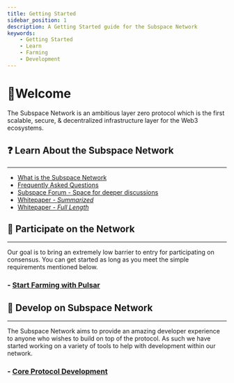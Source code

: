 ```yaml
---
title: Getting Started
sidebar_position: 1
description: A Getting Started guide for the Subspace Network
keywords:
    - Getting Started
    - Learn
    - Farming
    - Development
---
```


# 👋Welcome
The Subspace Network is an ambitious layer zero protocol which is the first scalable, secure, & decentralized infrastructure layer for the Web3 ecosystems. 

## ❓ Learn About the Subspace Network 
---
- [What is the Subspace Network](https://subspace.network/technology)
- [Frequently Asked Questions](https://subspace.network/faq)
- [Subspace Forum - Space for deeper discussions](https://forum.subspace.network/)
- [Whitepaper - *Summarized*](https://subspace.network/news/subspace-network-whitepaper)
- [Whitepaper - *Full Length*](https://assets.website-files.com/61526a2af87a54e565b0ae92/617759c00edd0e3bd279aa29_Subspace_%20A%20solution%20to%20the%20farmer%27s%20dilemma.pdf)

## 🤝 Participate on the Network
---
Our goal is to bring an extremely low barrier to entry for participating on consensus. You can get started as long as you meet the simple requirements mentioned below.


### - [Start Farming with Pulsar](./protocol/pulsar.mdx)

## 📖 Develop on Subspace Network
---

The Subspace Network aims to provide an amazing developer experience to anyone who wishes to build on top of the protocol. As such we have started working on a variety of tools to help with development within our network. 

### - [Core Protocol Development](https://github.com/subspace/subspace/blob/main/docs/development.md)
